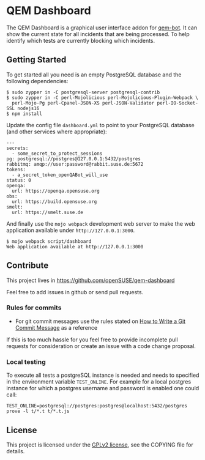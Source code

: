 # QEM Dashboard

  The QEM Dashboard is a graphical user interface addon for [qem-bot](https://github.com/openSUSE/qem-bot). It can show the current
  state for all incidents that are being processed. To help identify which tests are currently blocking which incidents.

## Getting Started

  To get started all you need is an empty PostgreSQL database and the following dependencies:

    $ sudo zypper in -C postgresql-server postgresql-contrib
    $ sudo zypper in -C perl-Mojolicious perl-Mojolicious-Plugin-Webpack \
      perl-Mojo-Pg perl-Cpanel-JSON-XS perl-JSON-Validator perl-IO-Socket-SSL nodejs16
    $ npm install

  Update the config file `dashboard.yml` to point to your PostgreSQL database (and other services where appropriate):

    ---
    secrets:
      - some_secret_to_protect_sessions
    pg: postgresql://postgres@127.0.0.1:5432/postgres
    rabbitmq: amqp://user:password@rabbit.suse.de:5672
    tokens:
      - a_secret_token_openQABot_will_use
    status: 0
    openqa:
      url: https://openqa.opensuse.org
    obs:
      url: https://build.opensuse.org
    smelt:
      url: https://smelt.suse.de


  And finally use the `mojo webpack` development web server to make the web application available under
  `http://127.0.0.1:3000`.

    $ mojo webpack script/dashboard
    Web application available at http://127.0.0.1:3000

## Contribute

This project lives in https://github.com/openSUSE/qem-dashboard

Feel free to add issues in github or send pull requests.

### Rules for commits

* For git commit messages use the rules stated on
  [How to Write a Git Commit Message](http://chris.beams.io/posts/git-commit/) as
  a reference

If this is too much hassle for you feel free to provide incomplete pull
requests for consideration or create an issue with a code change proposal.

### Local testing

To execute all tests a postgreSQL instance is needed and needs to specified in
the environment variable `TEST_ONLINE`. For example for a local postgres
instance for which a postgres username and password is enabled one could call:

```
TEST_ONLINE=postgresql://postgres:postgres@localhost:5432/postgres prove -l t/*.t t/*.t.js
```

## License

This project is licensed under the
[GPLv2 license](http://www.gnu.org/licenses/gpl-2.0.html),
see the COPYING file for details.
